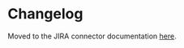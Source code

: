 # Changelog

Moved to the JIRA connector documentation [here](https://docs.airbyte.io/integrations/sources/jira#changelog).

